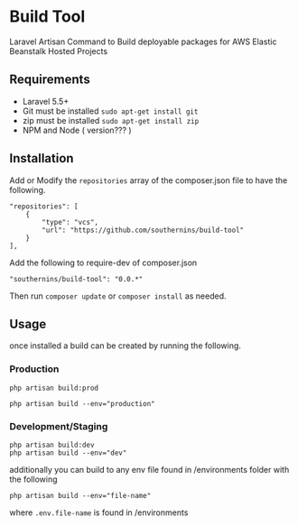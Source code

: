 # Build Tool
Laravel Artisan Command to Build deployable packages for 
AWS Elastic Beanstalk Hosted Projects


## Requirements

- Laravel 5.5+
- Git must be installed `sudo apt-get install git`
- zip must be installed `sudo apt-get install zip`
- NPM and Node ( version??? )


## Installation
Add or Modify the `repositories` array of the composer.json file to
have the following.

    "repositories": [
        {
            "type": "vcs",
            "url": "https://github.com/southernins/build-tool"
        }
    ],
    
Add the following to require-dev of composer.json

`"southernins/build-tool": "0.0.*"`

Then run `composer update` or `composer install` as needed.

## Usage

once installed a build can be created by running the following.

### Production 

    php artisan build:prod
    
    php artisan build --env="production"
    
    
### Development/Staging

    php artisan build:dev
    php artisan build --env="dev"
    
    
additionally you can build to any env file found in /environments 
folder with the following

    php artisan build --env="file-name"
    
where `.env.file-name` is found in /environments


